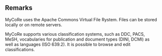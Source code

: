 ## Remarks

MyCoRe uses the Apache Commons Virtual File Rystem. Files can be stored locally or on remote servers.

MyCoRe supports various classification systems, such as DDC, PACS, MeSH, vocabularies for publication and document types (DINI, DCMI) as well as languages (ISO 639.2). It is possible to browse and edit classifications.
